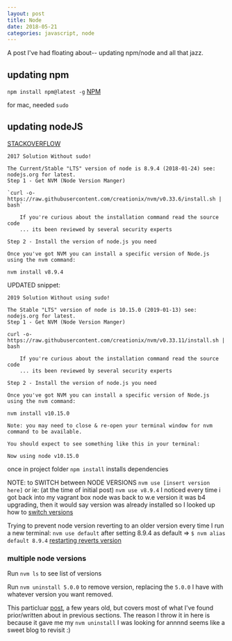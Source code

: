 ```yaml
---
layout: post
title: Node
date: 2018-05-21
categories: javascript, node
---
```


A post I've had floating about-- updating npm/node and all that jazz.

## updating npm
`npm install npm@latest -g`
[NPM](https://docs.npmjs.com/getting-started/installing-node)

for mac, needed `sudo`

## updating nodeJS 

[STACKOVERFLOW](https://stackoverflow.com/questions/10075990/upgrading-node-js-to-latest-version#10076029)

```  
2017 Solution Without sudo!

The Current/Stable "LTS" version of node is 8.9.4 (2018-01-24) see: nodejs.org for latest.
Step 1 - Get NVM (Node Version Manger)

`curl -o- https://raw.githubusercontent.com/creationix/nvm/v0.33.6/install.sh | bash`

    If you're curious about the installation command read the source code
    ... its been reviewed by several security experts

Step 2 - Install the version of node.js you need

Once you've got NVM you can install a specific version of Node.js using the nvm command:

nvm install v8.9.4

```

UPDATED snippet:
```
2019 Solution Without using sudo!

The Stable "LTS" version of node is 10.15.0 (2019-01-13) see: nodejs.org for latest.
Step 1 - Get NVM (Node Version Manger)

curl -o- https://raw.githubusercontent.com/creationix/nvm/v0.33.11/install.sh | bash

    If you're curious about the installation command read the source code
    ... its been reviewed by several security experts

Step 2 - Install the version of node.js you need

Once you've got NVM you can install a specific version of Node.js using the nvm command:

nvm install v10.15.0

Note: you may need to close & re-open your terminal window for nvm command to be available.

You should expect to see something like this in your terminal:

Now using node v10.15.0

```

once in project folder `npm install` installs dependencies

NOTE: to SWITCH between NODE VERSIONS `nvm use [insert version here]` or ie: (at the time of initial post) `nvm use v8.9.4`
	I noticed every time i got back into my vagrant box node was back to w.e version it was b4 upgrading, then it would say version was already installed so I looked up how to [switch versions](http://michael-kuehnel.de/node.js/2015/09/08/using-vm-to-switch-node-versions.html)

Trying to prevent node version reverting to an older version every time I run a new terminal:
`nvm use default` after setting 8.9.4 as default => `$ nvm alias default 8.9.4`
[restarting reverts version](https://stackoverflow.com/questions/36098765/why-restarting-reverts-the-version-of-node#36099044)

### multiple node versions
Run `nvm ls` to see list of versions 

Run `nvm uninstall 5.0.0` to remove version, replacing the `5.0.0` I have with whatever version you want removed.

This particluar [post](https://davidwalsh.name/nvm), a few years old, but covers most of what I've found prior/written about in previous sections. The reason I throw it in here is because it gave me my `nvm uninstall` I was looking for annnnd seems like a sweet blog to revisit :)
